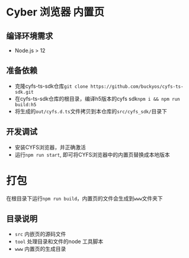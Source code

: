 # Cyber 浏览器 内置页

## 编译环境需求
- Node.js > 12

## 准备依赖
- 克隆cyfs-ts-sdk仓库`git clone https://github.com/buckyos/cyfs-ts-sdk.git`
- 在cyfs-ts-sdk仓库的根目录，编译h5版本的cyfs sdk`npm i && npm run build:h5`
- 将生成的`out/cyfs.d.ts`文件拷贝到本仓库的`src/cyfs_sdk/`目录下

## 开发调试
- 安装CYFS浏览器，并正确激活
- 运行`npm run start`, 即可将CYFS浏览器中的内置页替换成本地版本

# 打包
在根目录下运行`npm run build`，内置页的文件会生成到`www`文件夹下

## 目录说明
- `src` 内嵌页的源码文件  
- `tool`  处理目录和文件的node 工具脚本   
- `www`  内置页的生成目录